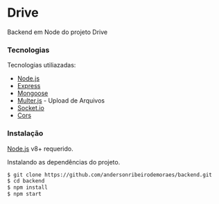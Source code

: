 # Drive
Backend em Node do projeto Drive

### Tecnologias
Tecnologias utiliazadas:

* [Node.js](https://nodejs.org)
* [Express](https://expressjs.com)
* [Mongoose](https://mongoosejs.com)
* [Multer.js](https://github.com/expressjs/multer) - Upload de Arquivos
* [Socket.io](https://socket.io)
* [Cors](https://www.npmjs.com/package/cors)

### Instalação

[Node.js](https://nodejs.org/) v8+ requerido.

Instalando as dependências do projeto.

```sh
$ git clone https://github.com/andersonribeirodemoraes/backend.git
$ cd backend
$ npm install 
$ npm start
```
